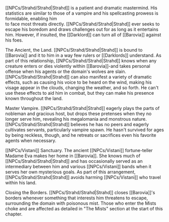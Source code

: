 [[NPCs/Strahd/Strahd|Strahd]] is a patient and dramatic mastermind. His statistics are similar to those of a vampire and his spellcasting prowess is formidable, enabling him  
to face most threats directly. [[NPCs/Strahd/Strahd|Strahd]] ever seeks to escape his boredom and draws challenges out for as long as it entertains him. However, if insulted, the [[Darklord]] can turn all of [[Barovia]] against his foes.

The Ancient, the Land. [[NPCs/Strahd/Strahd|Strahd]] is bound to [[Barovia]] and it to him in a way few rulers or [[Darklords]] understand. As part of this relationship, [[NPCs/Strahd/Strahd|Strahd]] knows when any creature enters or dies violently within [[Barovia]]-and takes personal offense when his agents or the domain's wolves are slain. [[NPCs/Strahd/Strahd|Strahd]] can also manifest a variety of dramatic effects, such as causing his voice to be heard on the wind, making his visage appear in the clouds, changing the weather, and so forth. He can't use these effects to aid him in combat, but they can make his presence known throughout the land.

Master Vampire. [[NPCs/Strahd/Strahd|Strahd]] eagerly plays the parts of nobleman and gracious host, but drops these pretenses when they no longer serve him, revealing his megalomania and monstrous nature. [[NPCs/Strahd/Strahd|Strahd]] believes he has no peers and eagerly cultivates servants, particularly vampire spawn. He hasn't survived for ages by being reckless, though, and he retreats or sacrifices even his favorite agents when necessary.

[[NPCs/Vistani]] Sanctuary. The ancient [[NPCs/Vistani]] fortune-teller Madame Eva makes her home in [[Barovia]]. She knows much of [[NPCs/Strahd/Strahd|Strahd]] and has occasionally served as an intermediary between him and various [[NPCs/Vistani]] bands when it serves her own mysterious goals. As part of this arrangement, [[NPCs/Strahd/Strahd|Strahd]] avoids harming [[NPCs/Vistani]] who travel within his land.

Closing the Borders. [[NPCs/Strahd/Strahd|Strahd]] closes [[Barovia]]'s borders whenever something that interests him threatens to escape, surrounding the domain with poisonous mist. Those who enter the Mists choke and are affected as detailed in "The Mists" section at the start of this chapter.